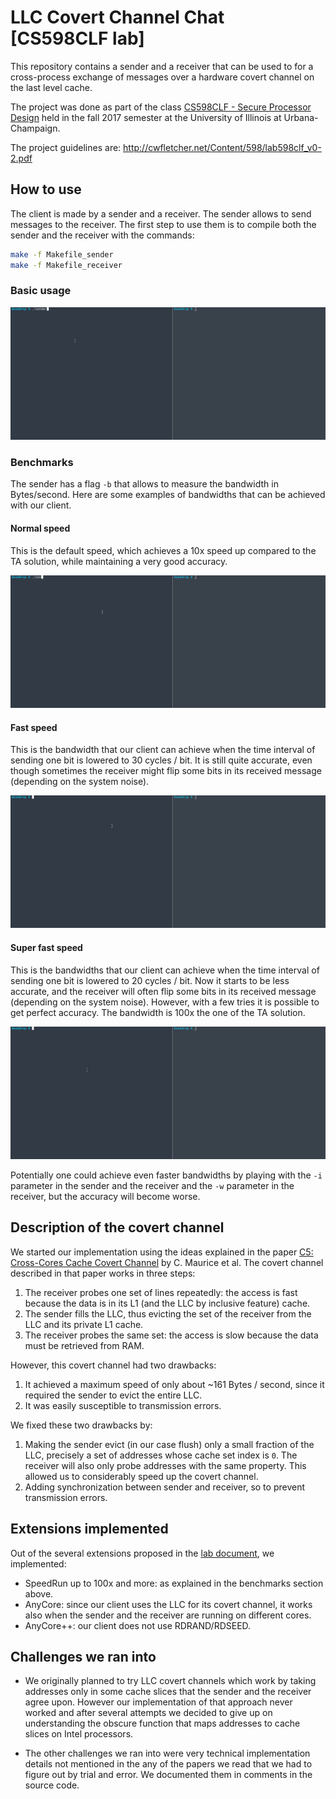 # LLC Covert Channel Chat [CS598CLF lab]

This repository contains a sender and a receiver that can be used to for a cross-process exchange of messages
over a hardware covert channel on the last level cache.

The project was done as part of the class [CS598CLF - Secure Processor Design][CS598CLF] held in the fall 2017 semester
at the University of Illinois at Urbana-Champaign.

The project guidelines are: http://cwfletcher.net/Content/598/lab598clf_v0-2.pdf

## How to use

The client is made by a sender and a receiver. The sender allows to send messages to the receiver. 
The first step to use them is to compile both the sender and the receiver with the commands:

```sh
make -f Makefile_sender
make -f Makefile_receiver
```

### Basic usage

![Basic usage](./usage/basic.gif?raw=true)

### Benchmarks

The sender has a flag `-b` that allows to measure the bandwidth in Bytes/second.
Here are some examples of bandwidths that can be achieved with our client.

#### Normal speed

This is the default speed, which achieves a 10x speed up compared to the TA solution, while maintaining a very
good accuracy.

![Benchmark usage](./usage/benchmark.gif?raw=true)

#### Fast speed

This is the bandwidth that our client can achieve when the time interval of sending one bit is lowered to 30 
cycles / bit. It is still quite accurate, even though sometimes the receiver might flip some bits in its received 
message (depending on the system noise). 

![Fast benchmark](./usage/benchmark_fast.gif?raw=true)

#### Super fast speed

This is the bandwidths that our client can achieve when the time interval of sending one bit is lowered to 20 
cycles / bit. Now it starts to be less accurate, and the receiver will often flip some bits in its received message 
(depending on the system noise). However, with a few tries it is possible to get perfect accuracy. The bandwidth is 
100x the one of the TA solution.

![Very fast benchmark](./usage/benchmark_fast_fast.gif?raw=true)

Potentially one could achieve even faster bandwidths by playing with the `-i` parameter in the sender and the receiver
and the `-w` parameter in the receiver, but the accuracy will become worse. 

## Description of the covert channel

We started our implementation using the ideas explained in the paper [C5: Cross-Cores Cache Covert Channel][c5] by
C. Maurice et al. The covert channel described in that paper works in three steps:

1. The receiver probes one set of lines repeatedly: the access is fast because the data is in its L1 (and the LLC by
inclusive feature) cache.
2. The sender fills the LLC, thus evicting the set of the receiver from the LLC and its private L1 cache.
3. The receiver probes the same set: the access is slow because the data must be retrieved from RAM.

However, this covert channel had two drawbacks:
1. It achieved a maximum speed of only about ~161 Bytes / second, since it required the sender to evict the entire LLC.
2. It was easily susceptible to transmission errors.

We fixed these two drawbacks by:
1. Making the sender evict (in our case flush) only a small fraction of the LLC, precisely a set of addresses whose
cache set index is `0`. The receiver will also only probe addresses with the same property. This allowed us to 
considerably speed up the covert channel.
2. Adding synchronization between sender and receiver, so to prevent transmission errors.

## Extensions implemented

Out of the several extensions proposed in the [lab document][deaddrop], we implemented:
- SpeedRun up to 100x and more: as explained in the benchmarks section above.
- AnyCore: since our client uses the LLC for its covert channel, it works also when the sender and the receiver are
running on different cores.
- AnyCore++: our client does not use RDRAND/RDSEED.

## Challenges we ran into

- We originally planned to try LLC covert channels which work by taking addresses only in some cache slices that the
sender and the receiver agree upon. However our implementation of that approach never worked and after several attempts 
we decided to give up on understanding the obscure function that maps addresses to cache slices on Intel processors.

- The other challenges we ran into were very technical implementation details not mentioned in the any of the papers 
we read that we had to figure out by trial and error. We documented them in comments in the source code.

[CS598CLF]: http://cwfletcher.net/598clf.html
[deaddrop]: http://cwfletcher.net/Content/598/lab598clf_v0-2.pdf
[c5]: http://www.s3.eurecom.fr/docs/dimva15_clementine.pdf